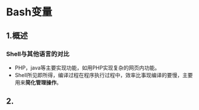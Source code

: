 # Bash变量
## 1.概述
### Shell与其他语言的对比
- PHP，java等主要实现功能，如用PHP实现复杂的网页内功能。
- Shell所见即所得，编译过程在程序执行过程中，效率比事现编译的要慢，主要用来**简化管理操作**。

## 2.